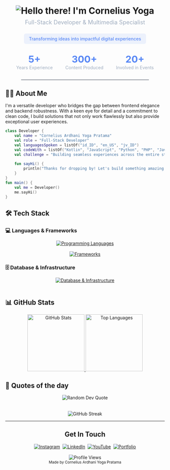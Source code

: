 <div align="center">
  <h1>
    <img src="https://readme-typing-svg.herokuapp.com?font=Inter&weight=600&size=35&duration=3500&pause=1000&color=5686F5&center=true&vCenter=true&width=500&lines=Hello+there!;I'm+Cornelius+Yoga" alt="Hello there! I'm Cornelius Yoga" />
  </h1>
  <p style="margin-top:-10px; margin-bottom:25px; font-size:18px; color:#A0AEC0;">
    Full-Stack Developer & Multimedia Specialist
  </p>
  <div style="display:inline-block; background:rgba(86,134,245,0.1); padding:8px 16px; border-radius:6px; margin-bottom:30px;">
    <p style="margin:0; color:#5686F5; font-size:14px; font-weight:500;">
      Transforming ideas into impactful digital experiences
    </p>
  </div>
  
  <!-- Counter Stats, inspired by your website -->
  <div style="display:flex; justify-content:center; gap:40px; margin-bottom:30px;">
    <div>
      <h2 style="margin:0; font-size:30px; color:#5686F5;">5+</h2>
      <p style="margin:0; font-size:14px; color:#A0AEC0;">Years Experience</p>
    </div>
    <div>
      <h2 style="margin:0; font-size:30px; color:#5686F5;">300+</h2>
      <p style="margin:0; font-size:14px; color:#A0AEC0;">Content Produced</p>
    </div>
    <div>
      <h2 style="margin:0; font-size:30px; color:#5686F5;">20+</h2>
      <p style="margin:0; font-size:14px; color:#A0AEC0;">Involved in Events</p>
    </div>
  </div>
  
  <hr style="width:80%; border:0; height:1px; background:#2D3748; margin-bottom:30px;">
</div>

## 👨‍💻 About Me
I'm a versatile developer who bridges the gap between frontend elegance and backend robustness. With a keen eye for detail and a commitment to clean code, I build solutions that not only work flawlessly but also provide exceptional user experiences.

```kotlin
class Developer {
    val name = "Cornelius Ardhani Yoga Pratama"
    val role = "Full-Stack Developer"
    val languagesSpoken = listOf("id_ID", "en_US", "jv_ID")
    val codeWith = listOf("Kotlin", "JavaScript", "Python", "PHP", "Java", "C++", "C", "R")
    val challenge = "Building seamless experiences across the entire stack"
    
    fun sayHi() {
        println("Thanks for dropping by! Let's build something amazing together.")
    }
}
fun main() {
    val me = Developer()
    me.sayHi()
}
```

## 🛠️ Tech Stack
### 💻 Languages & Frameworks
<div align="center">
  <a href="#">
    <img src="https://skillicons.dev/icons?i=python,js,php,java,kotlin,cpp,c,r&perline=8" alt="Programming Languages" />
  </a>
  <br/>
  <br/>
  <a href="#">
    <img src="https://skillicons.dev/icons?i=laravel,bootstrap,tailwind,html,css&perline=5" alt="Frameworks" />
  </a>
</div>

### 🗄️ Database & Infrastructure
<div align="center">
  <a href="#">
    <img src="https://skillicons.dev/icons?i=mysql,mongodb,sqlite,redis,gcp&perline=5" alt="Database & Infrastructure" />
  </a>
</div>
<br/>

## 📊 GitHub Stats
<p align="center">
  <a href="https://github.com/CZY774">
    <img height="180em" src="https://github-readme-stats.vercel.app/api?username=CZY774&show_icons=true&count_private=true&theme=tokyonight&hide_border=true&bg_color=1f1f1f&text_color=ffffff&icon_color=58a6ff&title_color=58a6ff" alt="GitHub Stats"/>
    <img height="180em" src="https://github-readme-stats.vercel.app/api/top-langs/?username=CZY774&langs_count=8&count_private=true&layout=compact&theme=tokyonight&hide_border=true&bg_color=1f1f1f&text_color=ffffff&title_color=58a6ff" alt="Top Languages"/>
  </a>
</p>

## 🚀 Quotes of the day
<div align="center">
  <img src="https://quotes-github-readme.vercel.app/api?type=horizontal&theme=tokyonight" alt="Random Dev Quote" />
</div>
<br/>
<br/>
<div align="center">
  <img src="https://github-readme-streak-stats.herokuapp.com/?user=CZY774&theme=tokyonight&hide_border=true&background=1f1f1f&stroke=58a6ff&ring=58a6ff&fire=58a6ff&currStreakNum=ffffff&sideNums=ffffff&currStreakLabel=58a6ff&sideLabels=58a6ff&dates=ffffff" alt="GitHub Streak" />
</div>

---

<div align="center">
  <h2>Get In Touch</h2>
  <a href="https://www.instagram.com/corneliusyoga" target="_blank"><img src="https://img.shields.io/badge/Instagram-%23E4405F.svg?&style=for-the-badge&logo=instagram&logoColor=white" alt="Instagram"></a>&nbsp;
  <a href="https://www.linkedin.com/in/cornelius-yoga-783b6a291" target="_blank"><img src="https://img.shields.io/badge/LinkedIn-%230077B5.svg?&style=for-the-badge&logo=linkedin&logoColor=white" alt="LinkedIn"></a>&nbsp;
  <a href="https://www.youtube.com/channel/UCj0TlW5vLO6r_Nlwc8oFBpw" target="_blank"><img src="https://img.shields.io/badge/YouTube-%23FF0000.svg?&style=for-the-badge&logo=youtube&logoColor=white" alt="YouTube"></a>&nbsp;
  <a href="https://czy.digital" target="_blank"><img src="https://img.shields.io/badge/Portfolio-%23000000.svg?&style=for-the-badge&logo=react&logoColor=white" alt="Portfolio"></a>
  <br/><br/>
  <img src="https://komarev.com/ghpvc/?username=CZY774&style=flat-square&color=0366D6" alt="Profile Views" />
  <br/>
  <sub>Made by Cornelius Ardhani Yoga Pratama</sub>
</div>

